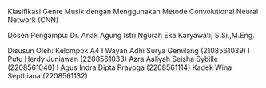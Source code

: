 Klasifikasi Genre Musik dengan Menggunakan 
Metode Convolutional Neural Network (CNN)

Dosen Pengampu:
Dr. Anak Agung Istri Ngurah Eka Karyawati, S.Si.,M.Eng.


Disusun Oleh:
Kelompok A4
I Wayan Adhi Surya Gemilang	(2108561039)
I Putu Herdy Juniawan		(2208561033)
Azra Aaliyah Seisha Sybille		(2208561040)
I Agus Indra Dipta Prayoga		(2208561114)
Kadek Wina Septhiana		(2208561132)
